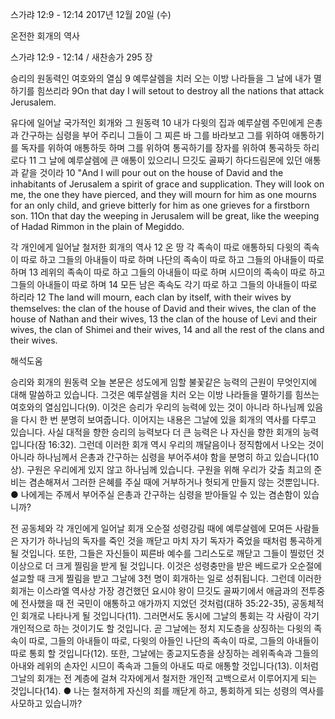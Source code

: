 스가랴 12:9 - 12:14 
2017년 12월 20일 (수)

온전한 회개의 역사



스가랴 12:9 - 12:14 / 새찬송가 295 장


승리의 원동력인 여호와의 열심
9 예루살렘을 치러 오는 이방 나라들을 그 날에 내가 멸하기를 힘쓰리라
9On that day I will setout to destroy all the nations that attack Jerusalem.

유다에 일어날 국가적인 회개와 그 원동력
10 내가 다윗의 집과 예루살렘 주민에게 은총과 간구하는 심령을 부어 주리니 그들이 그 찌른 바 그를 바라보고 그를 위하여 애통하기를 독자를 위하여 애통하듯 하며 그를 위하여 통곡하기를 장자를 위하여 통곡하듯 하리로다 11 그 날에 예루살렘에 큰 애통이 있으리니 므깃도 골짜기 하다드림몬에 있던 애통과 같을 것이라
10 "And I will pour out on the house of David and the inhabitants of Jerusalem a spirit of grace and supplication. They will look on me, the one they have pierced, and they will mourn for him as one mourns for an only child, and grieve bitterly for him as one grieves for a firstborn son. 11On that day the weeping in Jerusalem will be great, like the weeping of Hadad Rimmon in the plain of Megiddo.

각 개인에게 일어날 철저한 회개의 역사
12 온 땅 각 족속이 따로 애통하되 다윗의 족속이 따로 하고 그들의 아내들이 따로 하며 나단의 족속이 따로 하고 그들의 아내들이 따로 하며 13 레위의 족속이 따로 하고 그들의 아내들이 따로 하며 시므이의 족속이 따로 하고 그들의 아내들이 따로 하며 14 모든 남은 족속도 각기 따로 하고 그들의 아내들이 따로 하리라
12 The land will mourn, each clan by itself, with their wives by themselves: the clan of the house of David and their wives, the clan of the house of Nathan and their wives, 13 the clan of the house of Levi and their wives, the clan of Shimei and their wives, 14 and all the rest of the clans and their wives.

해석도움





승리와 회개의 원동력
오늘 본문은 성도에게 임할 불꽃같은 능력의 근원이 무엇인지에 대해 말씀하고 있습니다. 그것은 예루살렘을 치러 오는 이방 나라들을 멸하기를 힘쓰는 여호와의 열심입니다(9). 이것은 승리가 우리의 능력에 있는 것이 아니라 하나님께 있음을 다시 한 번 분명히 보여줍니다. 이어지는 내용은 그날에 있을 회개의 역사를 다루고 있습니다. 사실 대적을 향한 승리의 능력보다 더 큰 능력은 나 자신을 향한 회개의 능력입니다(잠 16:32). 그런데 이러한 회개 역시 우리의 깨달음이나 정직함에서 나오는 것이 아니라 하나님께서 은총과 간구하는 심령을 부어주셔야 함을 분명히 하고 있습니다(10상). 구원은 우리에게 있지 않고 하나님께 있습니다. 구원을 위해 우리가 갖출 최고의 준비는 겸손해져서 그러한 은혜를 주실 때에 거부하거나 헛되게 만들지 않는 것뿐입니다.
● 나에게는 주께서 부어주실 은총과 간구하는 심령을 받아들일 수 있는 겸손함이 있습니까?

전 공동체와 각 개인에게 일어날 회개
오순절 성령강림 때에 예루살렘에 모여든 사람들은 자기가 하나님의 독자를 죽인 것을 깨닫고 마치 자기 독자가 죽었을 때처럼 통곡하게 될 것입니다. 또한, 그들은 자신들이 찌른바 예수를 그리스도로 깨닫고 그들이 찔렀던 것 이상으로 더 크게 찔림을 받게 될 것입니다. 이것은 성령충만을 받은 베드로가 오순절에 설교할 때 크게 찔림을 받고 그날에 3천 명이 회개하는 일로 성취됩니다. 그런데 이러한 회개는 이스라엘 역사상 가장 경건했던 요시야 왕이 므깃도 골짜기에서 애굽과의 전투중에 전사했을 때 전 국민이 애통하고 애가까지 지었던 것처럼(대하 35:22-35), 공동체적인 회개로 나타나게 될 것입니다(11). 그러면서도 동시에 그날의 통회는 각 사람이 각기 개인적으로 하는 것이기도 할 것입니다. 곧 그날에는 정치 지도층을 상징하는 다윗의 족속이 따로, 그들의 아내들이 따로, 다윗의 아들인 나단의 족속이 따로, 그들의 아내들이 따로 통회 할 것입니다(12). 또한, 그날에는 종교지도층을 상징하는 레위족속과 그들의 아내와 레위의 손자인 시므이 족속과 그들의 아내도 따로 애통할 것입니다(13). 이처럼 그날의 회개는 전 계층에 걸쳐 각자에게서 철저한 개인적 고백으로서 이루어지게 되는 것입니다(14).
● 나는 철저하게 자신의 죄를 깨닫게 하고, 통회하게 되는 성령의 역사를 사모하고 있습니까?